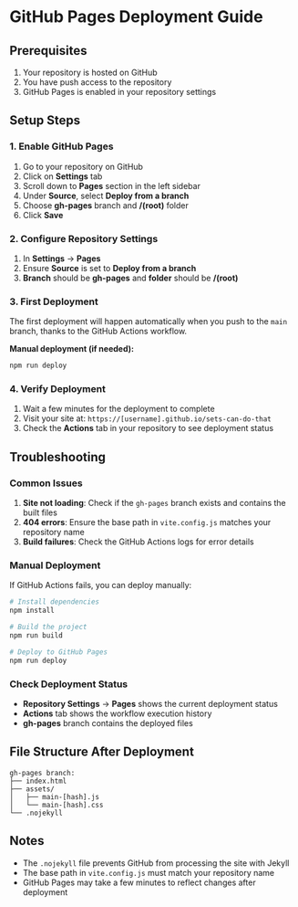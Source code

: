 # GitHub Pages Deployment Guide

## Prerequisites

1. Your repository is hosted on GitHub
2. You have push access to the repository
3. GitHub Pages is enabled in your repository settings

## Setup Steps

### 1. Enable GitHub Pages

1. Go to your repository on GitHub
2. Click on **Settings** tab
3. Scroll down to **Pages** section in the left sidebar
4. Under **Source**, select **Deploy from a branch**
5. Choose **gh-pages** branch and **/(root)** folder
6. Click **Save**

### 2. Configure Repository Settings

1. In **Settings** → **Pages**
2. Ensure **Source** is set to **Deploy from a branch**
3. **Branch** should be **gh-pages** and **folder** should be **/(root)**

### 3. First Deployment

The first deployment will happen automatically when you push to the `main` branch, thanks to the GitHub Actions workflow.

**Manual deployment (if needed):**
```bash
npm run deploy
```

### 4. Verify Deployment

1. Wait a few minutes for the deployment to complete
2. Visit your site at: `https://[username].github.io/sets-can-do-that`
3. Check the **Actions** tab in your repository to see deployment status

## Troubleshooting

### Common Issues

1. **Site not loading**: Check if the `gh-pages` branch exists and contains the built files
2. **404 errors**: Ensure the base path in `vite.config.js` matches your repository name
3. **Build failures**: Check the GitHub Actions logs for error details

### Manual Deployment

If GitHub Actions fails, you can deploy manually:

```bash
# Install dependencies
npm install

# Build the project
npm run build

# Deploy to GitHub Pages
npm run deploy
```

### Check Deployment Status

- **Repository Settings** → **Pages** shows the current deployment status
- **Actions** tab shows the workflow execution history
- **gh-pages** branch contains the deployed files

## File Structure After Deployment

```
gh-pages branch:
├── index.html
├── assets/
│   ├── main-[hash].js
│   └── main-[hash].css
└── .nojekyll
```

## Notes

- The `.nojekyll` file prevents GitHub from processing the site with Jekyll
- The base path in `vite.config.js` must match your repository name
- GitHub Pages may take a few minutes to reflect changes after deployment
